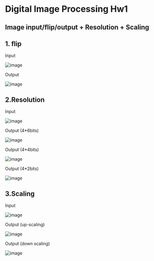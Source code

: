 # Digital Image Processing Hw1
## Image input/flip/output + Resolution + Scaling



## 1. flip
Input

![image](https://github.com/shaokai229/DIP/blob/main/HW1/input1.bmp)

Output

![image](https://github.com/shaokai229/DIP/blob/main/HW1/output1_flip.bmp)

## 2.Resolution
Input

![image](https://github.com/shaokai229/DIP/blob/main/HW1/input2.bmp)

Output (4*6bits)

![image](https://github.com/shaokai229/DIP/blob/main/HW1/output2_1.bmp)

Output (4*4bits)

![image](https://github.com/shaokai229/DIP/blob/main/HW1/output2_2.bmp)

Output (4*2bits)

![image](https://github.com/shaokai229/DIP/blob/main/HW1/output2_3.bmp)



## 3.Scaling
Input

![image](https://github.com/shaokai229/DIP/blob/main/HW1/input1.bmp)

Output (up-scaling)

![image](https://github.com/shaokai229/DIP/blob/main/HW1/output1_up.bmp)

Output (down scaling)

![image](https://github.com/shaokai229/DIP/blob/main/HW1/output1_down.bmp)




